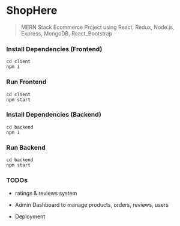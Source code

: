 # ShopHere 

> MERN Stack Ecommerce Project using React, Redux, Node.js, Express, MongoDB, React_Bootstrap
>


### Install Dependencies (Frontend)

```
cd client
npm i
```
### Run Frontend

```
cd client
npm start
```

### Install Dependencies (Backend)

```
cd backend
npm i
```

### Run Backend

```
cd backend
npm start
```

### TODOs
- ratings & reviews system

- Admin Dashboard to manage products, orders, reviews, users

- Deployment
